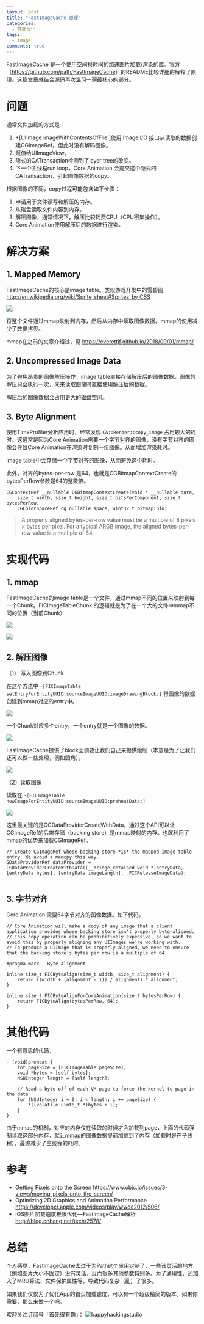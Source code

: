 ```yaml
---
layout: post
title: "FastImageCache 原理"
categories:
  - 性能优化
tags:
  - image
comments: true
---
```



FastImageCache 是一个使用空间换时间的加速图片加载/渲染的库。官方（<https://github.com/path/FastImageCache>）的README比较详细的解释了原理。这篇文章就结合源码再次温习一遍最核心的部分。


<!-- more -->

# 问题

通常文件加载的方式是：

1. +[UIImage imageWithContentsOfFile:]使用 Image I/O 接口从读取的数据创建CGImageRef。但此时没有解码图像。
2. 赋值给UIImageView。
3. 隐式的CATransaction检测到了layer tree的改变。
4. 下一个主线程run loop，Core Animation 会提交这个隐式的CATransaction，引起图像数据的copy。

根据图像的不同，copy过程可能包含如下步骤：

1. 申请用于文件读写和解压的内存。
2. 从磁盘读取文件内容到内存。
3. 解压图像，通常情况下，解压比较耗费CPU（CPU密集操作）。
4. Core Animation使用解压后的数据进行渲染。


# 解决方案

## 1. Mapped Memory

FastImageCache的核心是image table。类似游戏开发中的雪碧图 <http://en.wikipedia.org/wiki/Sprite_sheet#Sprites_by_CSS>

![](/media/15366783741626.jpg)

将整个文件通过mmap映射到内存，然后从内存中读取图像数据。mmap的使用减少了数据拷贝。

mmap在之前的文章介绍过，见 <https://everettjf.github.io/2018/09/01/mmap/>


## 2. Uncompressed Image Data

为了避免昂贵的图像解压操作，image table直接存储解压后的图像数据。图像的解压只会执行一次，未来读取图像时直接使用解压后的数据。

解压后的图像数据会占用更大的磁盘空间。



## 3. Byte Alignment

使用TimeProfiler分析应用时，经常发现 `CA::Render::copy_image` 占用较大的耗时。这通常是因为Core Animation需要一个字节对齐的图像，没有字节对齐的图像会导致Core Animation在渲染时复制一份图像。从而增加渲染耗时。

image table中会存储一个字节对齐的图像，从而避免这个耗时。

此外，对齐的bytes-per-row 是64，也就是CGBitmapContextCreate的bytesPerRow参数是64的整数倍。

```
CGContextRef __nullable CGBitmapContextCreate(void * __nullable data,
    size_t width, size_t height, size_t bitsPerComponent, size_t bytesPerRow,
    CGColorSpaceRef cg_nullable space, uint32_t bitmapInfo)
```

>  A properly aligned bytes-per-row value must be a multiple of 8 pixels × bytes per pixel. For a typical ARGB image, the aligned bytes-per-row value is a multiple of 64. 

# 实现代码

## 1. mmap

FastImageCache的image table是一个文件，通过mmap不同的位置来映射到每一个Chunk。FICImageTableChunk 的逻辑就是为了在一个大的文件中mmap不同的位置（当前Chunk）

![](/media/15366809061033.jpg)

![](/media/15366814691967.jpg)

## 2. 解压图像

（1） 写入图像到Chunk

在这个方法中 `-[FICImageTable setEntryForEntityUUID:sourceImageUUID:imageDrawingBlock:]` 将图像的数据创建到mmap对应的entry中。

![](/media/15366820880154.jpg)

一个Chunk对应多个entry，一个entry就是一个图像的数据。

![](/media/15366818435515.jpg)

FastImageCache提供了block回调要让我们自己来提供绘制（本意是为了让我们还可以做一些处理，例如圆角）。

![](/media/15366818611429.jpg)


（2）读取图像

读取在 `-[FICImageTable newImageForEntityUUID:sourceImageUUID:preheatData:]` 

![](/media/15366823635180.jpg)

这里最关键的是CGDataProviderCreateWithData，通过这个API可以让CGImageRef的后端存储（backing store）是mmap映射的内存。也就利用了mmap的优势来加载CGImageRef。

```
// Create CGImageRef whose backing store *is* the mapped image table entry. We avoid a memcpy this way.
GDataProviderRef dataProvider = CGDataProviderCreateWithData((__bridge_retained void *)entryData, [entryData bytes], [entryData imageLength], _FICReleaseImageData);
                    
```

## 3. 字节对齐

Core Animation 需要64字节对齐的图像数据。如下代码。

```
// Core Animation will make a copy of any image that a client application provides whose backing store isn't properly byte-aligned.
// This copy operation can be prohibitively expensive, so we want to avoid this by properly aligning any UIImages we're working with.
// To produce a UIImage that is properly aligned, we need to ensure that the backing store's bytes per row is a multiple of 64.

#pragma mark - Byte Alignment

inline size_t FICByteAlign(size_t width, size_t alignment) {
    return ((width + (alignment - 1)) / alignment) * alignment;
}

inline size_t FICByteAlignForCoreAnimation(size_t bytesPerRow) {
    return FICByteAlign(bytesPerRow, 64);
}

```

# 其他代码

一个有意思的代码，

```
- (void)preheat {
    int pageSize = [FICImageTable pageSize];
    void *bytes = [self bytes];
    NSUInteger length = [self length];
    
    // Read a byte off of each VM page to force the kernel to page in the data
    for (NSUInteger i = 0; i < length; i += pageSize) {
        *((volatile uint8_t *)bytes + i);
    }
}
```

由于mmap的机制，对应的内存仅在读取的时候才会加载到page，上面的代码强制读取这部分内存，就让mmap的图像数据提前加载到了内存（加载时是在子线程），最终减少了主线程的耗时。


# 参考

- Getting Pixels onto the Screen <https://www.objc.io/issues/3-views/moving-pixels-onto-the-screen/>
- Optimizing 2D Graphics and Animation Performance
 <https://developer.apple.com/videos/play/wwdc2012/506/>
- iOS图片加载速度极限优化—FastImageCache解析 <http://blog.cnbang.net/tech/2578/>


# 总结


个人感觉，FastImageCache太过于为Path这个应用定制了，一些该灵活的地方（例如图片大小不固定）没有灵活，反而很多其他参数特别多。为了通用性，还加入了MRU算法、文件保护属性等，导致代码复杂（乱）了很多。

如果我们仅仅为了优化App的首页加载速度，可以有一个超级精简的版本。如果你需要，那么来做一个吧。


欢迎关注订阅号「首先很有趣」：
![happyhackingstudio](https://everettjf.github.io/images/fun.jpg)


